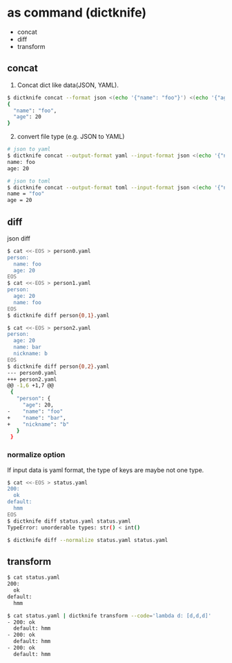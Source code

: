 # as command (dictknife)

- concat
- diff
- transform

## concat

1. Concat dict like data(JSON, YAML).

```bash
$ dictknife concat --format json <(echo '{"name": "foo"}') <(echo '{"age": 20}')
{
  "name": "foo",
  "age": 20
}
```

2. convert file type (e.g. JSON to YAML)

```bash
# json to yaml
$ dictknife concat --output-format yaml --input-format json <(echo '{"name": "foo"}') <(echo '{"age": 20}')
name: foo
age: 20

# json to toml
$ dictknife concat --output-format toml --input-format json <(echo '{"name": "foo"}') <(echo '{"age": 20}')
name = "foo"
age = 20
```

## diff

json diff

```bash
$ cat <<-EOS > person0.yaml
person:
  name: foo
  age: 20
EOS
$ cat <<-EOS > person1.yaml
person:
  age: 20
  name: foo
EOS
$ dictknife diff person{0,1}.yaml
```

```bash
$ cat <<-EOS > person2.yaml
person:
  age: 20
  name: bar
  nickname: b
EOS
$ dictknife diff person{0,2}.yaml
--- person0.yaml
+++ person2.yaml
@@ -1,6 +1,7 @@
 {
   "person": {
     "age": 20,
-    "name": "foo"
+    "name": "bar",
+    "nickname": "b"
   }
 }
```

### normalize option

If input data is yaml format, the type of keys are maybe not one type.

```bash
$ cat <<-EOS > status.yaml
200:
  ok
default:
  hmm
EOS
$ dictknife diff status.yaml status.yaml
TypeError: unorderable types: str() < int()

$ dictknife diff --normalize status.yaml status.yaml
```

## transform

```bash
$ cat status.yaml
200:
  ok
default:
  hmm

$ cat status.yaml | dictknife transform --code='lambda d: [d,d,d]'
- 200: ok
  default: hmm
- 200: ok
  default: hmm
- 200: ok
  default: hmm
```
